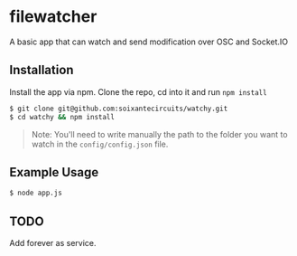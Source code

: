 # filewatcher

A basic app that can watch and send modification over OSC and Socket.IO



## Installation

Install the app via npm. Clone the repo, cd into it and run `npm install`

``` bash
$ git clone git@github.com:soixantecircuits/watchy.git
$ cd watchy && npm install
```

> Note:
> You'll need to write manually the path to the folder you want to watch in the `config/config.json` file.

## Example Usage

``` bash
$ node app.js
```

## TODO

Add forever as service.
